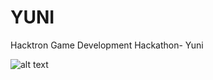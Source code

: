 # YUNI
Hacktron Game Development Hackathon- Yuni

![alt text](https://github.com/Lazarus-GS/YUNI/blob/main/Images/logor5.png)

